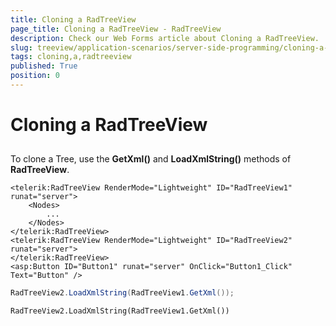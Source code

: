 ```yaml
---
title: Cloning a RadTreeView
page_title: Cloning a RadTreeView - RadTreeView
description: Check our Web Forms article about Cloning a RadTreeView.
slug: treeview/application-scenarios/server-side-programming/cloning-a-radtreeview
tags: cloning,a,radtreeview
published: True
position: 0
---
```


# Cloning a RadTreeView



## 

To clone a Tree, use the **GetXml()** and **LoadXmlString()** methods of **RadTreeView**.

````ASPNET
<telerik:RadTreeView RenderMode="Lightweight" ID="RadTreeView1" runat="server">
    <Nodes>
        ...
    </Nodes>
</telerik:RadTreeView>
<telerik:RadTreeView RenderMode="Lightweight" ID="RadTreeView2" runat="server">
</telerik:RadTreeView>
<asp:Button ID="Button1" runat="server" OnClick="Button1_Click" Text="Button" />
````
````C#
RadTreeView2.LoadXmlString(RadTreeView1.GetXml());
````
````VB.NET
RadTreeView2.LoadXmlString(RadTreeView1.GetXml())
````

